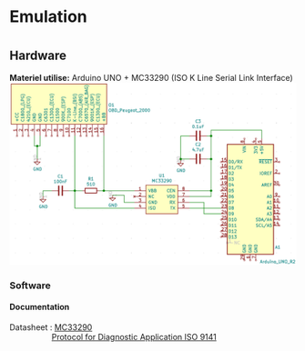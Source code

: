 <h1>Emulation <h1>
<p>   </p>
<h2>Hardware</h2>
  <p><b>Materiel utilise:</b> Arduino UNO + MC33290 (ISO K Line Serial Link Interface)
<img src="RESOURCE/img/ArduinoUno_MC33290_Hardware.png">
  </p>
<h3>Software</h3>
  
<h4>Documentation</h4>
  <p>Datasheet : 
    <a href= "RESOURCE/DataSheet/MC33290.pdf" rel="nofollow">MC33290</a>
  <br>
  &emsp;&emsp;&emsp;&emsp;&emsp;
    <a href= "RESOURCE/DataSheet/IRJET-V4I7181.pdf" rel="nofollow">Protocol for Diagnostic Application ISO 9141</a>

 
 </p>
